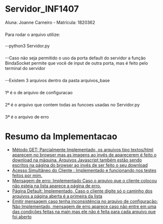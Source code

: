 # Servidor_INF1407
Aluna: Joanne Carneiro - Matrícula: 1820362
#####
Para rodar o arquivo utilize:
####
--python3 Servidor.py
###
--Caso não seja permitido o uso da porta default do servidor a função BindaSocket permite que você de input de outra porta, mas é feito pelo terminal do servidor
###

--Existem 3 arquivos dentro da pasta arquivos_base
###
1ª é o de arquivo de configuracao
###
2ª é o arquivo que contem todas as funcoes usadas no Servidor.py
###
3ª é o arquivo de erro


Resumo da Implementacao
=================
<!--ts-->
*	[Método GET: Parcialmente Implementado, os arquivos tipo textos/html aparecem no browser mas as imagens ao invés de aparecerem é feito o download na máquina. Arquivos Javascript também estão sendo escritos na página do browser ao invés de ser feito o seu download
](#metodo_get)
* [Acesso Simultâneo do Cliente :  Implementado e funcionando nos testes feitos por mim.](#acesso)
* [Mensagem de erro: Implementado Caso o arquivo que o cliente colocou não esteja na lista aparece a página de erro.](#mensagem)
* [Página Default: Implementado, Caso o cliente digite só o caminho dos arquivos a página aberta é a primeira da lista](#default)
* [Emitir mensagem caso tenha inconsistência no arquivo de configuração: Não Implementado, mensagem de erro aparece caso não entre em uma das condições feitas na main mas ele não é feita para cada arquivo que foi aberto](#incon)
<!--te-->
